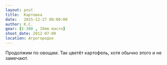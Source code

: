 ```yaml
---
layout: post
title:  Картошка
date:   2015-12-27 00:00:00
author: К.С.
gear: [E-300 , 35mm macro]
shoot_date: 2012-07-09
location: Агрогородок
---
```


Продолжим по овощам. Так цветёт картофель, хотя обычно этого и не замечают.
